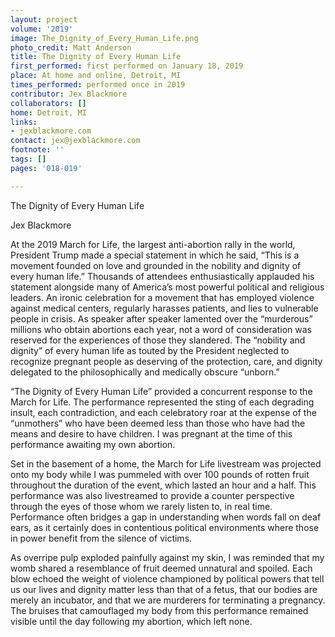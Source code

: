 ```yaml
---
layout: project
volume: '2019'
image: The_Dignity_of_Every_Human_Life.png
photo_credit: Matt Anderson
title: The Dignity of Every Human Life
first_performed: first performed on January 18, 2019
place: At home and online, Detroit, MI
times_performed: performed once in 2019
contributor: Jex Blackmore
collaborators: []
home: Detroit, MI
links:
- jexblackmore.com
contact: jex@jexblackmore.com
footnote: ''
tags: []
pages: '018-019'

---
```


The Dignity of Every Human Life

Jex Blackmore

At the 2019 March for Life, the largest anti-abortion rally in the world, President Trump made a special statement in which he said, “This is a movement founded on love and grounded in the nobility and dignity of every human life.” Thousands of attendees enthusiastically applauded his statement alongside many of America’s most powerful political and religious leaders. An ironic celebration for a movement that has employed violence against medical centers, regularly harasses patients, and lies to vulnerable people in crisis. As speaker after speaker lamented over the “murderous” millions who obtain abortions each year, not a word of consideration was reserved for the experiences of those they slandered. The “nobility and dignity” of every human life as touted by the President neglected to recognize pregnant people as deserving of the protection, care, and dignity delegated to the philosophically and medically obscure “unborn.”

“The Dignity of Every Human Life” provided a concurrent response to the March for Life. The performance represented the sting of each degrading insult, each contradiction, and each celebratory roar at the expense of the “unmothers” who have been deemed less than those who have had the means and desire to have children. I was pregnant at the time of this performance awaiting my own abortion.

Set in the basement of a home, the March for Life livestream was projected onto my body while I was pummeled with over 100 pounds of rotten fruit throughout the duration of the event, which lasted an hour and a half. This performance was also livestreamed to provide a counter perspective through the eyes of those whom we rarely listen to, in real time. Performance often bridges a gap in understanding when words fall on deaf ears, as it certainly does in contentious political environments where those in power benefit from the silence of victims.

As overripe pulp exploded painfully against my skin, I was reminded that my womb shared a resemblance of fruit deemed unnatural and spoiled. Each blow echoed the weight of violence championed by political powers that tell us our lives and dignity matter less than that of a fetus, that our bodies are merely an incubator, and that we are murderers for terminating a pregnancy. The bruises that camouflaged my body from this performance remained visible until the day following my abortion, which left none.
